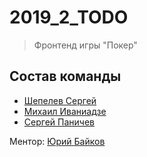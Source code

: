 # 2019_2_TODO
> Фронтенд игры "Покер"

## Состав команды
* [Шепелев Сергей](https://github.com/Toringol)
* [Михаил Иваниадзе](https://github.com/MishokkohsiM)
* [Сергей Паничев](https://github.com/Resg)

Ментор: [Юрий Байков](https://github.com/OkciD)
